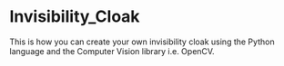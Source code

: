 # Invisibility_Cloak
This is how you can create your own invisibility cloak using the Python language and the Computer Vision library i.e. OpenCV.
